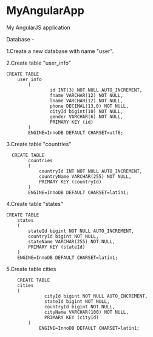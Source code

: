 # MyAngularApp
My AngularJS application


Database - 

1.Create a new database with name "user".


2.Create table "user_info"

 	CREATE TABLE
	    user_info
		    (
			        id INT(3) NOT NULL AUTO_INCREMENT,
			        fname VARCHAR(12) NOT NULL,
			        lname VARCHAR(12) NOT NULL,
			        phone DECIMAL(13,0) NOT NULL,
			        cityId bigint(10) NOT NULL,
			        gender VARCHAR(6) NOT NULL,
			        PRIMARY KEY (id)
		    )
	    	ENGINE=InnoDB DEFAULT CHARSET=utf8;
	
3.Create table "countries"

	  CREATE TABLE
		    countries
		    (
		        countryId INT NOT NULL AUTO_INCREMENT,
		        countryName VARCHAR(255) NOT NULL,
		        PRIMARY KEY (countryId)
		    )
		    ENGINE=InnoDB DEFAULT CHARSET=latin1;

4.Create table "states"

	CREATE TABLE
		states
		(
			stateId bigint NOT NULL AUTO_INCREMENT,
			countryId bigint NOT NULL,
			stateName VARCHAR(255) NOT NULL,
			PRIMARY KEY (stateId)
		)
		ENGINE=InnoDB DEFAULT CHARSET=latin1;

5.Create table cities
  
        CREATE TABLE
		cities
		(
		          cityId bigint NOT NULL AUTO_INCREMENT,
		          stateId bigint NOT NULL,
		          countryId bigint NOT NULL,
		          cityName VARCHAR(100) NOT NULL,
		          PRIMARY KEY (cityId)
	        )
                ENGINE=InnoDB DEFAULT CHARSET=latin1;
